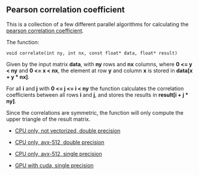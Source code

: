 ## Pearson correlation coefficient

This is a collection of a few different parallel algorithms for calculating the 
[pearson correlation coefficient](https://en.wikipedia.org/wiki/Pearson_correlation_coefficient).

The function:

```
void correlate(int ny, int nx, const float* data, float* result)
```

Given by the input matrix **data**, with **ny** rows and **nx** columns, where **0 <= y < ny** and **0 <= x < nx**, 
the element at row **y** and column **x** is stored in **data[x + y \* nx]**.

For all **i** and **j** with **0 <= j <= i < ny** the function calculates the correlation coefficients between all rows **i** 
and **j**, and stores the results in **result[i + j \* ny]**.

Since the correlations are symmetric, the function will only compute the upper triangle of the result matrix.

- [CPU only, not vectorized, double precision](./double-prec/)

- [CPU only, avx-512, double precision](./avx512-double-prec/)

- [CPU only, avx-512, single precision](./avx512-single-prec/)

- [GPU with cuda, single precision](./cuda-single-prec/)
